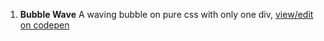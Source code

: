 1. **Bubble Wave**
A waving bubble on pure css with only one div, [view/edit on codepen](https://codepen.io/ChrisChan1213/pen/aboNBpX)
